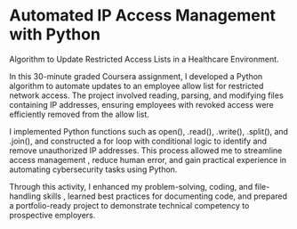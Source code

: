 # Automated IP Access Management with Python

Algorithm to Update Restricted Access Lists in a Healthcare Environment.

In this 30-minute graded Coursera assignment, I developed a Python algorithm to automate updates to an employee allow list for restricted network access. The project involved reading, parsing, and modifying files containing IP addresses, ensuring employees with revoked access were efficiently removed from the allow list.

I implemented Python functions such as open(), .read(), .write(), .split(), and .join(), and constructed a for loop with conditional logic to identify and remove unauthorized IP addresses. This process allowed me to streamline access management , reduce human error, and gain practical experience in automating cybersecurity tasks using Python.

Through this activity, I enhanced my problem-solving, coding, and file-handling skills , learned best practices for documenting code, and prepared a portfolio-ready project to demonstrate technical competency to prospective employers.
